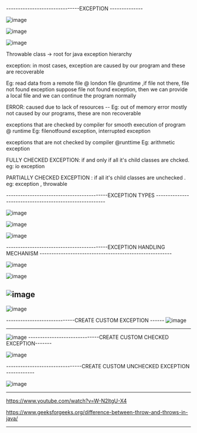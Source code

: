-------------------------------EXCEPTION --------------

![image](https://github.com/ragaPriya224/references/assets/90038032/e9362641-88c0-447e-a53b-6f1f47699150)

![image](https://github.com/ragaPriya224/references/assets/90038032/47bb4c9e-3d77-4b2f-b6fe-03552e98d5ea)


![image](https://github.com/ragaPriya224/references/assets/90038032/c5ad6f77-8094-4db8-8b1b-8d819bda7bf5)

Throwable class -> root for java exception hierarchy

exception: in most cases, exception are caused by our program and these are recoverable

Eg: read data from a remote file @ london file @runtime ,if file not there, file not found exception suppose file not found exception, then we can provide a local file and we can continue the program normally

ERROR:
caused due to lack of resources -- Eg: out of memory error mostly not caused by our programs, these are non recoverable

exceptions that are checked by compiler for smooth execution of program @ runtime Eg: filenotfound exception, interrupted exception

exceptions that are not checked by compiler @runttime Eg: arithmetic exception

FULLY CHECKED EXCEPTION: if and only if all it's child classes are chcked. eg: io exception 

PARTIALLY CHECKED EXCEPTION : if all it's child classes are unchecked . eg: exception , throwable 

-------------------------------------------EXCEPTION TYPES --------------------------------------------------------

![image](https://github.com/ragaPriya224/Dru23Batch1/assets/90038032/1542a2ae-4817-4d3f-aee3-028e15e41e51)

![image](https://github.com/ragaPriya224/Dru23Batch1/assets/90038032/b8c4d195-92e4-476f-a0b0-07842da99bde)


![image](https://github.com/ragaPriya224/Dru23Batch1/assets/90038032/e8cdb0fc-748f-4635-b619-858e7998d8ba)

-------------------------------------------EXCEPTION HANDLING MECHANISM --------------------------------------------------------

![image](https://github.com/ragaPriya224/Dru23Batch1/assets/90038032/26363467-c6c9-4a92-beda-2f2e951114c0)

![image](https://github.com/ragaPriya224/Dru23Batch1/assets/90038032/8f7216c2-6709-4b8d-afe6-f9385f0ac126)



![image](https://user-images.githubusercontent.com/90038032/220435835-98faf648-aa42-42c4-8f37-2c6a46425aaf.png)
-----------------------------------------
![image](https://user-images.githubusercontent.com/90038032/220435877-3ed2b572-d909-44f5-9f23-68d62de0c766.png)

-----------------------------CREATE CUSTOM EXCEPTION ------
![image](https://user-images.githubusercontent.com/90038032/220435952-5c760be0-df59-4d71-99ab-c2e56e7a074d.png)

-----------------------------------
![image](https://user-images.githubusercontent.com/90038032/220435999-5d763dd1-ecc1-41b5-9ed2-76f4be77b325.png)
------------------------------CREATE CUSTOM CHECKED EXCEPTION-------

![image](https://github.com/ragaPriya224/Dru23Batch1/assets/90038032/e3ac4bcb-648c-4bae-90d1-26c2c2138787)

--------------------------------CREATE CUSTOM UNCHECKED EXCEPTION ------------

![image](https://github.com/ragaPriya224/Dru23Batch1/assets/90038032/03f276f3-cbf0-4bb3-a6a1-cd48af9909b4)

-------------------------------------
https://www.youtube.com/watch?v=W-N2ltgU-X4

https://www.geeksforgeeks.org/difference-between-throw-and-throws-in-java/

----------------------------------

